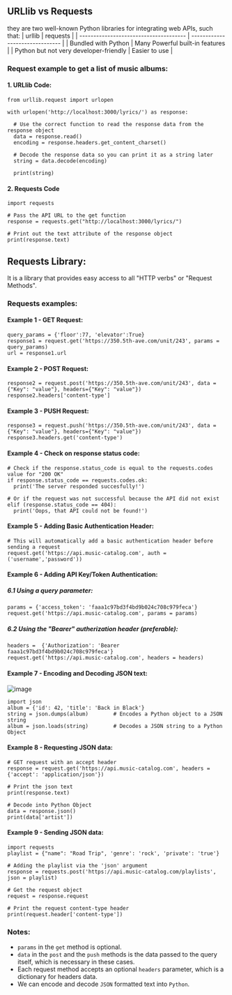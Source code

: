 ## URLlib vs Requests
they are two well-known Python libraries for integrating web APIs, such that:
| urllib                                 | requests                        |
| -------------------------------------- | ------------------------------- |
| Bundled with Python                    | Many Powerful built-in features |
| Python but not very developer-friendly | Easier to use                   |

### Request example to get a list of music albums:
#### 1. URLlib Code:
    from urllib.request import urlopen
    
    with urlopen('http://localhost:3000/lyrics/') as response:
    
      # Use the correct function to read the response data from the response object
      data = response.read()
      encoding = response.headers.get_content_charset()
      
      # Decode the response data so you can print it as a string later
      string = data.decode(encoding)
      
      print(string)

#### 2. Requests Code
    import requests

    # Pass the API URL to the get function
    response = requests.get("http://localhost:3000/lyrics/")

    # Print out the text attribute of the response object
    print(response.text)

## Requests Library:
It is a library that provides easy access to all "HTTP verbs" or "Request Methods".

### Requests examples:
#### Example 1 - GET Request:
    query_params = {'floor':77, 'elevator':True}
    response1 = request.get('https://350.5th-ave.com/unit/243', params = query_params)
    url = response1.url
    
#### Example 2 - POST Request:
    response2 = request.post('https://350.5th-ave.com/unit/243', data = {"Key": "value"}, headers={"Key": "value"})
    response2.headers['content-type']
    
#### Example 3 - PUSH Request:
    response3 = request.push('https://350.5th-ave.com/unit/243', data = {"Key": "value"}, headers={"Key": "value"})
    response3.headers.get('content-type')
    
#### Example 4 - Check on response status code:
    # Check if the response.status_code is equal to the requests.codes value for "200 OK"
    if response.status_code == requests.codes.ok:
      print('The server responded succesfully!')
      
    # Or if the request was not successful because the API did not exist
    elif (response.status_code == 404):
      print('Oops, that API could not be found!')
      
#### Example 5 - Adding Basic Authentication Header:
    # This will automatically add a basic authentication header before sending a request
    request.get('https://api.music-catalog.com', auth = ('username','password'))
    
#### Example 6 - Adding API Key/Token Authentication:
##### 6.1 Using a query parameter:
    params = {'access_token': 'faaa1c97bd3f4bd9b024c708c979feca'}
    request.get('https://api.music-catalog.com', params = params)
##### 6.2 Using the "Bearer" autherization header (preferable):
    headers =  {'Authorization': 'Bearer faaa1c97bd3f4bd9b024c708c979feca'}
    request.get('https://api.music-catalog.com', headers = headers)
    
#### Example 7 - Encoding and Decoding JSON text:
![image](https://github.com/Sir-Elite/My-Summaries/assets/66035383/7b958385-2038-454c-bb7b-3f3a62bc7ea0)

    import json
    album = {'id': 42, 'title': 'Back in Black'}
    string = json.dumps(album)        # Encodes a Python object to a JSON string
    album = json.loads(string)        # Decodes a JSON string to a Python Object
    
#### Example 8 - Requesting JSON data:
    # GET request with an accept header
    response = request.get('https://api.music-catalog.com', headers = {'accept': 'application/json'})

    # Print the json text
    print(response.text)

    # Decode into Python Object
    data = response.json()
    print(data['artist'])
    
#### Example 9 - Sending JSON data:
    import requests
    playlist = {"name": "Road Trip", 'genre': 'rock', 'private': 'true'}

    # Adding the playlist via the 'json' argument
    response = requests.post('https://api.music-catalog.com/playlists', json = playlist)

    # Get the request object
    request = response.request

    # Print the request content-type header
    print(request.header['content-type'])

### Notes:
* `params` in the `get` method is optional.
* `data` in the `post` and the `push` methods is the data passed to the query itself, which is necessary in these cases.
* Each request method accepts an optional `headers` parameter, which is a dictionary for headers data.
* We can encode and decode `JSON` formatted text into `Python`.
